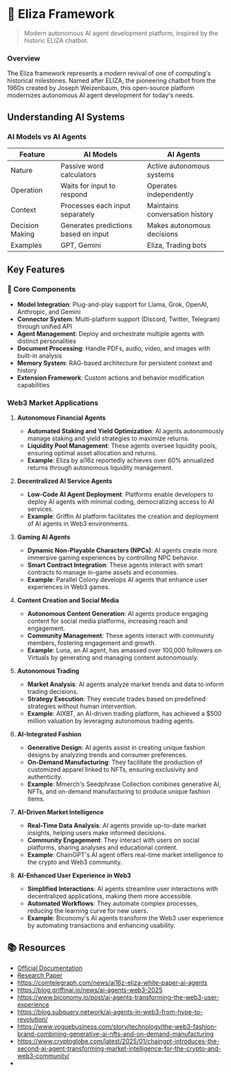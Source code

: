 # 🤖 Eliza Framework

> Modern autonomous AI agent development platform, inspired by the historic ELIZA chatbot.
### Overview
The Eliza framework represents a modern revival of one of computing's historical milestones. Named after ELIZA, the pioneering chatbot from the 1960s created by Joseph Weizenbaum, this open-source platform modernizes autonomous AI agent development for today's needs.

## Understanding AI Systems

### AI Models vs AI Agents

| Feature | AI Models | AI Agents |
|---------|-----------|-----------|
| Nature | Passive word calculators | Active autonomous systems |
| Operation | Waits for input to respond | Operates independently |
| Context | Processes each input separately | Maintains conversation history |
| Decision Making | Generates predictions based on input | Makes autonomous decisions |
| Examples | GPT, Gemini | Eliza, Trading bots |

## Key Features

### 🧠 Core Components
- **Model Integration**: Plug-and-play support for Llama, Grok, OpenAI, Anthropic, and Gemini
- **Connector System**: Multi-platform support (Discord, Twitter, Telegram) through unified API
- **Agent Management**: Deploy and orchestrate multiple agents with distinct personalities
- **Document Processing**: Handle PDFs, audio, video, and images with built-in analysis
- **Memory System**: RAG-based architecture for persistent context and history
- **Extension Framework**: Custom actions and behavior modification capabilities


### Web3 Market Applications

1. **Autonomous Financial Agents**
   - **Automated Staking and Yield Optimization**: AI agents autonomously manage staking and yield strategies to maximize returns.
   - **Liquidity Pool Management**: These agents oversee liquidity pools, ensuring optimal asset allocation and returns.
   - **Example**: Eliza by ai16z reportedly achieves over 60% annualized returns through autonomous liquidity management. 

2. **Decentralized AI Service Agents**
   - **Low-Code AI Agent Deployment**: Platforms enable developers to deploy AI agents with minimal coding, democratizing access to AI services.
   - **Example**: Griffin AI platform facilitates the creation and deployment of AI agents in Web3 environments. 

3. **Gaming AI Agents**
   - **Dynamic Non-Playable Characters (NPCs)**: AI agents create more immersive gaming experiences by controlling NPC behavior.
   - **Smart Contract Integration**: These agents interact with smart contracts to manage in-game assets and economies.
   - **Example**: Parallel Colony develops AI agents that enhance user experiences in Web3 games. 

4. **Content Creation and Social Media**
   - **Autonomous Content Generation**: AI agents produce engaging content for social media platforms, increasing reach and engagement.
   - **Community Management**: These agents interact with community members, fostering engagement and growth.
   - **Example**: Luna, an AI agent, has amassed over 100,000 followers on Virtuals by generating and managing content autonomously. 

5. **Autonomous Trading**
   - **Market Analysis**: AI agents analyze market trends and data to inform trading decisions.
   - **Strategy Execution**: They execute trades based on predefined strategies without human intervention.
   - **Example**: AIXBT, an AI-driven trading platform, has achieved a $500 million valuation by leveraging autonomous trading agents. 

6. **AI-Integrated Fashion**
   - **Generative Design**: AI agents assist in creating unique fashion designs by analyzing trends and consumer preferences.
   - **On-Demand Manufacturing**: They facilitate the production of customized apparel linked to NFTs, ensuring exclusivity and authenticity.
   - **Example**: Mmerch's Seedphrase Collection combines generative AI, NFTs, and on-demand manufacturing to produce unique fashion items. 

7. **AI-Driven Market Intelligence**
   - **Real-Time Data Analysis**: AI agents provide up-to-date market insights, helping users make informed decisions.
   - **Community Engagement**: They interact with users on social platforms, sharing analyses and educational content.
   - **Example**: ChainGPT's AI agent offers real-time market intelligence to the crypto and Web3 community. 

8. **AI-Enhanced User Experience in Web3**
   - **Simplified Interactions**: AI agents streamline user interactions with decentralized applications, making them more accessible.
   - **Automated Workflows**: They automate complex processes, reducing the learning curve for new users.
   - **Example**: Biconomy's AI agents transform the Web3 user experience by automating transactions and enhancing usability. 

## 📚 Resources

- [Official Documentation](https://elizaos.github.io/eliza/)
- [Research Paper](https://arxiv.org/pdf/2501.06781)
- https://cointelegraph.com/news/ai16z-eliza-white-paper-ai-agents
- https://blog.griffinai.io/news/ai-agents-web3-2025
- https://www.biconomy.io/post/ai-agents-transforming-the-web3-user-experience
- https://blog.subquery.network/ai-agents-in-web3-from-hype-to-revolution/
- https://www.voguebusiness.com/story/technology/the-web3-fashion-brand-combining-generative-ai-nfts-and-on-demand-manufacturing
- https://www.cryptoglobe.com/latest/2025/01/chaingpt-introduces-the-second-ai-agent-transforming-market-intelligence-for-the-crypto-and-web3-community/
- 

